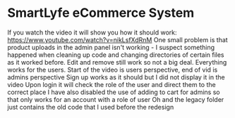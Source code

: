 
# SmartLyfe eCommerce System

If you watch the video it will show you how it should work: https://www.youtube.com/watch?v=nikLsfXdRnM
One small problem is that product uploads in the admin panel isn't working - I suspect something happened when cleaning up code and changing directories of certain files as it worked before. Edit and remove still work so not a big deal. Everything works for the users.
Start of the video is users perspective, end of vid is admins perspective
Sign up works as it should but I did not display it in the video
Upon login it will check the role of the user and direct them to the correct place
I have also disabled the use of adding to cart for admins so that only works for an account with a role of user
Oh and the legacy folder just contains the old code that I used before the redesign
